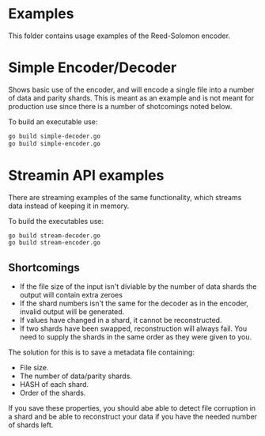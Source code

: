 # Examples

This folder contains usage examples of the Reed-Solomon encoder.

# Simple Encoder/Decoder

Shows basic use of the encoder, and will encode a single file into a number of
data and parity shards. This is meant as an example and is not meant for production use
since there is a number of shotcomings noted below.

To build an executable use:

```bash 
go build simple-decoder.go
go build simple-encoder.go
```

# Streamin API examples

There are streaming examples of the same functionality, which streams data instead of keeping it in memory.

To build the executables use:

```bash 
go build stream-decoder.go
go build stream-encoder.go
```

## Shortcomings
* If the file size of the input isn't diviable by the number of data shards
  the output will contain extra zeroes
* If the shard numbers isn't the same for the decoder as in the
  encoder, invalid output will be generated.
* If values have changed in a shard, it cannot be reconstructed.
* If two shards have been swapped, reconstruction will always fail.
  You need to supply the shards in the same order as they were given to you.

The solution for this is to save a metadata file containing:

* File size.
* The number of data/parity shards.
* HASH of each shard.
* Order of the shards.

If you save these properties, you should abe able to detect file corruption in a shard and be able to reconstruct your data if you have the needed number of shards left.

